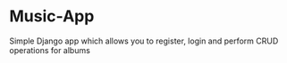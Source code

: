 # Music-App
Simple Django app which allows you to register, login and perform CRUD operations for albums
